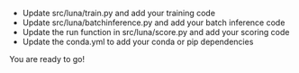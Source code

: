 - Update src/luna/train.py and add your training code
- Update src/luna/batchinference.py and add your batch inference code
- Update the run function in src/luna/score.py and add your scoring code
- Update the conda.yml to add your conda or pip dependencies

You are ready to go!